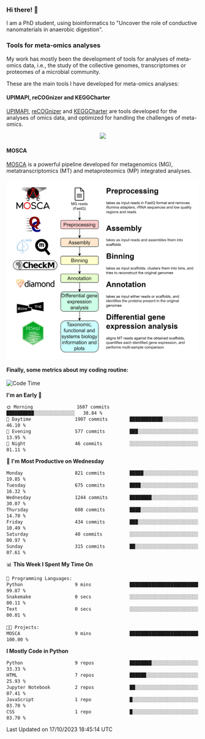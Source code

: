 ### Hi there! 👋

I am a PhD student, using bioinformatics to "Uncover the role of conductive nanomaterials in anaerobic digestion".

### Tools for meta-omics analyses

My work has mostly been the development of tools for analyses of meta-omics data, i.e., the study of the collective genomes, transcriptomes or proteomes of a microbial community.

These are the main tools I have developed for meta-omics analyses:

#### UPIMAPI, reCOGnizer and KEGGCharter

[UPIMAPI](https://github.com/iquasere/UPIMAPI), [reCOGnizer](https://github.com/iquasere/reCOGnizer) and [KEGGCharter](https://github.com/iquasere/KEGGCharter) are tools developed for the analyses of omics data, and optimized for handling the challenges of meta-omics.

<p align="center">
    <img src="assets/annotation_paper.png">
</p>

#### MOSCA

[MOSCA](https://github.com/iquasere/MOSCA) is a powerful pipeline developed for metagenomics (MG), metatranscriptomics (MT) and metaproteomics (MP) integrated analyses.

<p align="center">
    <img src="assets/mosca_workflow.png" align="center" width="700">
</p>


#### Finally, some metrics about my coding routine:

<!--START_SECTION:waka-->
![Code Time](http://img.shields.io/badge/Code%20Time-688%20hrs%2059%20mins-blue)

**I'm an Early 🐤** 

```text
🌞 Morning                1607 commits        ██████████░░░░░░░░░░░░░░░   38.84 % 
🌆 Daytime                1907 commits        ████████████░░░░░░░░░░░░░   46.10 % 
🌃 Evening                577 commits         ███░░░░░░░░░░░░░░░░░░░░░░   13.95 % 
🌙 Night                  46 commits          ░░░░░░░░░░░░░░░░░░░░░░░░░   01.11 % 
```
📅 **I'm Most Productive on Wednesday** 

```text
Monday                   821 commits         █████░░░░░░░░░░░░░░░░░░░░   19.85 % 
Tuesday                  675 commits         ████░░░░░░░░░░░░░░░░░░░░░   16.32 % 
Wednesday                1244 commits        ████████░░░░░░░░░░░░░░░░░   30.07 % 
Thursday                 608 commits         ████░░░░░░░░░░░░░░░░░░░░░   14.70 % 
Friday                   434 commits         ███░░░░░░░░░░░░░░░░░░░░░░   10.49 % 
Saturday                 40 commits          ░░░░░░░░░░░░░░░░░░░░░░░░░   00.97 % 
Sunday                   315 commits         ██░░░░░░░░░░░░░░░░░░░░░░░   07.61 % 
```


📊 **This Week I Spent My Time On** 

```text
💬 Programming Languages: 
Python                   9 mins              █████████████████████████   99.87 % 
Snakemake                0 secs              ░░░░░░░░░░░░░░░░░░░░░░░░░   00.11 % 
Text                     0 secs              ░░░░░░░░░░░░░░░░░░░░░░░░░   00.01 % 

🐱‍💻 Projects: 
MOSCA                    9 mins              █████████████████████████   100.00 % 
```

**I Mostly Code in Python** 

```text
Python                   9 repos             ████████░░░░░░░░░░░░░░░░░   33.33 % 
HTML                     7 repos             ██████░░░░░░░░░░░░░░░░░░░   25.93 % 
Jupyter Notebook         2 repos             ██░░░░░░░░░░░░░░░░░░░░░░░   07.41 % 
JavaScript               1 repo              █░░░░░░░░░░░░░░░░░░░░░░░░   03.70 % 
CSS                      1 repo              █░░░░░░░░░░░░░░░░░░░░░░░░   03.70 % 
```




 Last Updated on 17/10/2023 18:45:14 UTC
<!--END_SECTION:waka-->
